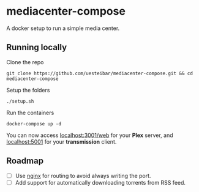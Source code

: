 # mediacenter-compose

A docker setup to run a simple media center.

## Running locally

Clone the repo

```
git clone https://github.com/uesteibar/mediacenter-compose.git && cd mediacenter-compose
```

Setup the folders

```
./setup.sh
```

Run the containers

```
docker-compose up -d
```

You can now access [localhost:3001/web](http://localhost:3001/web) for your **Plex** server, and [localhost:5001](http://localhost:5001) for your **transmission** client.

## Roadmap

* [ ] Use [nginx](https://hub.docker.com/_/nginx/) for routing to avoid always writing the port.
* [ ] Add support for automatically downloading torrents from RSS feed.
